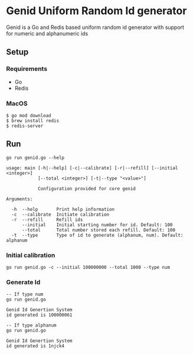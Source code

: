 # Genid Uniform Random Id generator

Genid is a Go and Redis based uniform random id generator with support
for numeric and alphanumeric ids

## Setup 

### Requirements
- Go
- Redis 

### MacOS
```
$ go mod download
$ brew install redis
$ redis-server
```

## Run

```
go run genid.go --help

usage: main [-h|--help] [-c|--calibrate] [-r|--refill] [--initial <integer>]
            [--total <integer>] [-t|--type "<value>"]

            Configuration provided for core genid

Arguments:

  -h  --help       Print help information
  -c  --calibrate  Initiate calibration
  -r  --refill     Refill ids
      --initial    Initial starting number for id. Default: 100
      --total      Total number stored each refill. Default: 100
  -t  --type       Type of id to generate (alphanum, num). Default: alphanum

```

### Initial calibration
```
go run genid.go -c --initial 100000000 --total 1000 --type num
```

### Generate Id
```
-- If type num
go run genid.go 

Genid Id Genertion System
id generated is 100000061

-- If type alphanum
go run genid.go 

Genid Id Genertion System
id generated is 1njck4
```